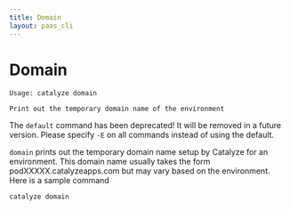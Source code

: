 ```yaml
---
title: Domain
layout: paas_cli
---
```


# Domain

```
Usage: catalyze domain

Print out the temporary domain name of the environment
```

The `default` command has been deprecated! It will be removed in a future version. Please specify `-E` on all commands instead of using the default.

`domain` prints out the temporary domain name setup by Catalyze for an environment. This domain name usually takes the form podXXXXX.catalyzeapps.com but may vary based on the environment. Here is a sample command

```
catalyze domain
```
